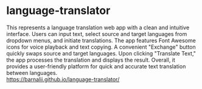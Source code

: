 # language-translator
This represents a language translation web app with a clean and intuitive interface. Users can input text, select source and target languages from dropdown menus, and initiate translations. The app features Font Awesome icons for voice playback and text copying. A convenient "Exchange" button quickly swaps source and target languages. Upon clicking "Translate Text," the app processes the translation and displays the result. Overall, it provides a user-friendly platform for quick and accurate text translation between languages.<br>
https://barnalii.github.io/language-translator/
